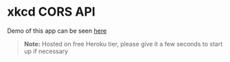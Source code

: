# xkcd CORS API

Demo of this app can be seen [here](https://xkcd-cors-api.herokuapp.com/)

> **Note:** Hosted on free Heroku tier, please give it a few seconds to start up if necessary
